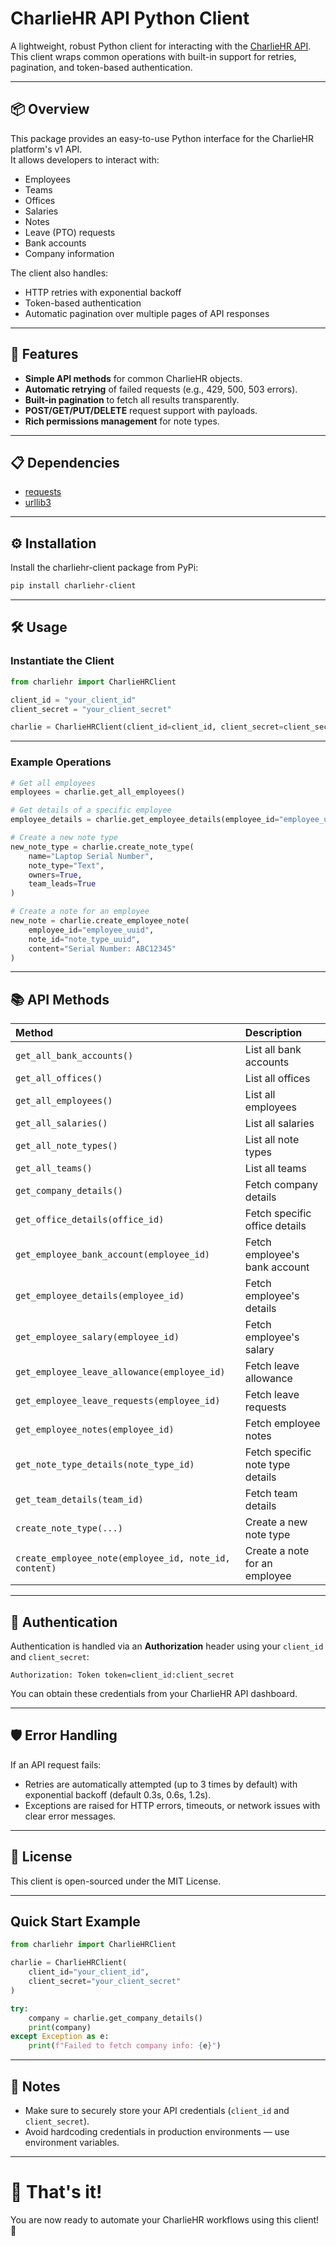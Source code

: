 # CharlieHR API Python Client

A lightweight, robust Python client for interacting with the [CharlieHR API](https://charliehr.com/).  
This client wraps common operations with built-in support for retries, pagination, and token-based authentication.

---

## 📦 Overview

This package provides an easy-to-use Python interface for the CharlieHR platform's v1 API.  
It allows developers to interact with:
- Employees
- Teams
- Offices
- Salaries
- Notes
- Leave (PTO) requests
- Bank accounts
- Company information

The client also handles:
- HTTP retries with exponential backoff
- Token-based authentication
- Automatic pagination over multiple pages of API responses

---

## 🚀 Features

- **Simple API methods** for common CharlieHR objects.
- **Automatic retrying** of failed requests (e.g., 429, 500, 503 errors).
- **Built-in pagination** to fetch all results transparently.
- **POST/GET/PUT/DELETE** request support with payloads.
- **Rich permissions management** for note types.

---

## 📋 Dependencies

- [requests](https://pypi.org/project/requests/)
- [urllib3](https://pypi.org/project/urllib3/)

---

## ⚙️ Installation

Install the charliehr-client package from PyPi:

```bash
pip install charliehr-client
```

---

## 🛠 Usage

### Instantiate the Client

```python
from charliehr import CharlieHRClient

client_id = "your_client_id"
client_secret = "your_client_secret"

charlie = CharlieHRClient(client_id=client_id, client_secret=client_secret)
```

---

### Example Operations

```python
# Get all employees
employees = charlie.get_all_employees()

# Get details of a specific employee
employee_details = charlie.get_employee_details(employee_id="employee_uuid")

# Create a new note type
new_note_type = charlie.create_note_type(
    name="Laptop Serial Number",
    note_type="Text",
    owners=True,
    team_leads=True
)

# Create a note for an employee
new_note = charlie.create_employee_note(
    employee_id="employee_uuid",
    note_id="note_type_uuid",
    content="Serial Number: ABC12345"
)
```

---

## 📚 API Methods

| Method                                                | Description |
|:------------------------------------------------------|:------------|
| `get_all_bank_accounts()`                             | List all bank accounts |
| `get_all_offices()`                                   | List all offices |
| `get_all_employees()`                                 | List all employees |
| `get_all_salaries()`                                  | List all salaries |
| `get_all_note_types()`                                | List all note types |
| `get_all_teams()`                                     | List all teams |
| `get_company_details()`                               | Fetch company details |
| `get_office_details(office_id)`                       | Fetch specific office details |
| `get_employee_bank_account(employee_id)`              | Fetch employee's bank account |
| `get_employee_details(employee_id)`                   | Fetch employee's details |
| `get_employee_salary(employee_id)`                    | Fetch employee's salary |
| `get_employee_leave_allowance(employee_id)`           | Fetch leave allowance |
| `get_employee_leave_requests(employee_id)`            | Fetch leave requests |
| `get_employee_notes(employee_id)`                     | Fetch employee notes |
| `get_note_type_details(note_type_id)`                 | Fetch specific note type details |
| `get_team_details(team_id)`                           | Fetch team details |
| `create_note_type(...)`                               | Create a new note type |
| `create_employee_note(employee_id, note_id, content)` | Create a note for an employee |

---

## 🔐 Authentication

Authentication is handled via an **Authorization** header using your `client_id` and `client_secret`:

```
Authorization: Token token=client_id:client_secret
```

You can obtain these credentials from your CharlieHR API dashboard.

---

## 🛡 Error Handling

If an API request fails:
- Retries are automatically attempted (up to 3 times by default) with exponential backoff (default 0.3s, 0.6s, 1.2s).
- Exceptions are raised for HTTP errors, timeouts, or network issues with clear error messages.

---

## 📜 License

This client is open-sourced under the MIT License.

---

## Quick Start Example

```python
from charliehr import CharlieHRClient

charlie = CharlieHRClient(
    client_id="your_client_id",
    client_secret="your_client_secret"
)

try:
    company = charlie.get_company_details()
    print(company)
except Exception as e:
    print(f"Failed to fetch company info: {e}")
```

---

## 📎 Notes

- Make sure to securely store your API credentials (`client_id` and `client_secret`).
- Avoid hardcoding credentials in production environments — use environment variables.

---

# 🏁 That's it!

You are now ready to automate your CharlieHR workflows using this client! 🚀
